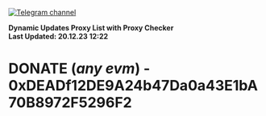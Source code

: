 [![Telegram channel](https://img.shields.io/endpoint?url=https://runkit.io/damiankrawczyk/telegram-badge/branches/master?url=https://t.me/n4z4v0d)](https://t.me/n4z4v0d) 

**Dynamic Updates Proxy List with Proxy Checker**  
**Last Updated: 20.12.23 12:22**

# DONATE (_any evm_) - 0xDEADf12DE9A24b47Da0a43E1bA70B8972F5296F2
